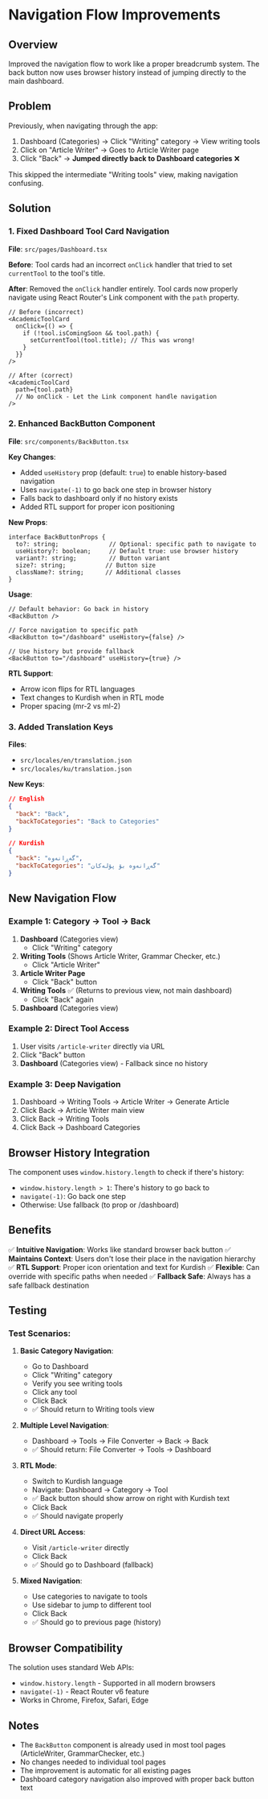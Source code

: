 # Navigation Flow Improvements

## Overview
Improved the navigation flow to work like a proper breadcrumb system. The back button now uses browser history instead of jumping directly to the main dashboard.

## Problem
Previously, when navigating through the app:
1. Dashboard (Categories) → Click "Writing" category → View writing tools
2. Click on "Article Writer" → Goes to Article Writer page
3. Click "Back" → **Jumped directly back to Dashboard categories** ❌

This skipped the intermediate "Writing tools" view, making navigation confusing.

## Solution

### 1. Fixed Dashboard Tool Card Navigation
**File**: `src/pages/Dashboard.tsx`

**Before**: Tool cards had an incorrect `onClick` handler that tried to set `currentTool` to the tool's title.

**After**: Removed the `onClick` handler entirely. Tool cards now properly navigate using React Router's Link component with the `path` property.

```tsx
// Before (incorrect)
<AcademicToolCard
  onClick={() => {
    if (!tool.isComingSoon && tool.path) {
      setCurrentTool(tool.title); // This was wrong!
    }
  }}
/>

// After (correct)
<AcademicToolCard
  path={tool.path}
  // No onClick - Let the Link component handle navigation
/>
```

### 2. Enhanced BackButton Component
**File**: `src/components/BackButton.tsx`

**Key Changes**:
- Added `useHistory` prop (default: `true`) to enable history-based navigation
- Uses `navigate(-1)` to go back one step in browser history
- Falls back to dashboard only if no history exists
- Added RTL support for proper icon positioning

**New Props**:
```tsx
interface BackButtonProps {
  to?: string;              // Optional: specific path to navigate to
  useHistory?: boolean;     // Default true: use browser history
  variant?: string;         // Button variant
  size?: string;           // Button size
  className?: string;      // Additional classes
}
```

**Usage**:
```tsx
// Default behavior: Go back in history
<BackButton />

// Force navigation to specific path
<BackButton to="/dashboard" useHistory={false} />

// Use history but provide fallback
<BackButton to="/dashboard" useHistory={true} />
```

**RTL Support**:
- Arrow icon flips for RTL languages
- Text changes to Kurdish when in RTL mode
- Proper spacing (mr-2 vs ml-2)

### 3. Added Translation Keys
**Files**: 
- `src/locales/en/translation.json`
- `src/locales/ku/translation.json`

**New Keys**:
```json
// English
{
  "back": "Back",
  "backToCategories": "Back to Categories"
}

// Kurdish
{
  "back": "گەڕانەوە",
  "backToCategories": "گەڕانەوە بۆ پۆلەکان"
}
```

## New Navigation Flow

### Example 1: Category → Tool → Back
1. **Dashboard** (Categories view)
   - Click "Writing" category
2. **Writing Tools** (Shows Article Writer, Grammar Checker, etc.)
   - Click "Article Writer"
3. **Article Writer Page**
   - Click "Back" button
4. **Writing Tools** ✅ (Returns to previous view, not main dashboard)
   - Click "Back" again
5. **Dashboard** (Categories view)

### Example 2: Direct Tool Access
1. User visits `/article-writer` directly via URL
2. Click "Back" button
3. **Dashboard** (Categories view) - Fallback since no history

### Example 3: Deep Navigation
1. Dashboard → Writing Tools → Article Writer → Generate Article
2. Click Back → Article Writer main view
3. Click Back → Writing Tools
4. Click Back → Dashboard Categories

## Browser History Integration

The component uses `window.history.length` to check if there's history:
- `window.history.length > 1`: There's history to go back to
- `navigate(-1)`: Go back one step
- Otherwise: Use fallback (to prop or /dashboard)

## Benefits

✅ **Intuitive Navigation**: Works like standard browser back button
✅ **Maintains Context**: Users don't lose their place in the navigation hierarchy
✅ **RTL Support**: Proper icon orientation and text for Kurdish
✅ **Flexible**: Can override with specific paths when needed
✅ **Fallback Safe**: Always has a safe fallback destination

## Testing

### Test Scenarios:

1. **Basic Category Navigation**:
   - Go to Dashboard
   - Click "Writing" category
   - Verify you see writing tools
   - Click any tool
   - Click Back
   - ✅ Should return to Writing tools view

2. **Multiple Level Navigation**:
   - Dashboard → Tools → File Converter → Back → Back
   - ✅ Should return: File Converter → Tools → Dashboard

3. **RTL Mode**:
   - Switch to Kurdish language
   - Navigate: Dashboard → Category → Tool
   - ✅ Back button should show arrow on right with Kurdish text
   - Click Back
   - ✅ Should navigate properly

4. **Direct URL Access**:
   - Visit `/article-writer` directly
   - Click Back
   - ✅ Should go to Dashboard (fallback)

5. **Mixed Navigation**:
   - Use categories to navigate to tools
   - Use sidebar to jump to different tool
   - Click Back
   - ✅ Should go to previous page (history)

## Browser Compatibility

The solution uses standard Web APIs:
- `window.history.length` - Supported in all modern browsers
- `navigate(-1)` - React Router v6 feature
- Works in Chrome, Firefox, Safari, Edge

## Notes

- The `BackButton` component is already used in most tool pages (ArticleWriter, GrammarChecker, etc.)
- No changes needed to individual tool pages
- The improvement is automatic for all existing pages
- Dashboard category navigation also improved with proper back button text
